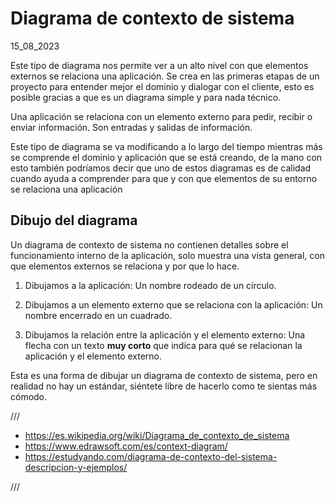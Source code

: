 # Diagrama de contexto de sistema
15_08_2023

Este tipo de diagrama nos permite ver a un alto nivel con que elementos externos se relaciona una aplicación. Se crea en las primeras etapas de un proyecto para entender mejor el dominio y dialogar con el cliente, esto es posible gracias a que es un diagrama simple y para nada técnico.

Una aplicación se relaciona con un elemento externo para pedir, recibir o enviar información. Son entradas y salidas de información.

Este tipo de diagrama se va modificando a lo largo del tiempo mientras más se comprende el dominio y aplicación que se está creando, de la mano con esto también podríamos decir que uno de estos diagramas es de calidad cuando ayuda a comprender para que y con que elementos de su entorno se relaciona una aplicación

## Dibujo del diagrama

Un diagrama de contexto de sistema no contienen detalles sobre el funcionamiento interno de la aplicación, solo muestra una vista general, con que elementos externos se relaciona y por que lo hace.

1. Dibujamos a la aplicación: Un nombre rodeado de un círculo.

2. Dibujamos a un elemento externo que se relaciona con la aplicación: Un nombre encerrado en un cuadrado.

3. Dibujamos la relación entre la aplicación y el elemento externo: Una flecha con un texto **muy corto** que indica para qué se relacionan la aplicación y el elemento externo.

Esta es una forma de dibujar un diagrama de contexto de sistema, pero en realidad no hay un estándar, siéntete libre de hacerlo como te sientas más cómodo.

///

* https://es.wikipedia.org/wiki/Diagrama_de_contexto_de_sistema
* https://www.edrawsoft.com/es/context-diagram/
* https://estudyando.com/diagrama-de-contexto-del-sistema-descripcion-y-ejemplos/

///